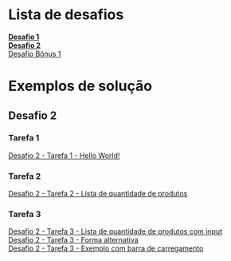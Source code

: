 # Lista de desafios

**[Desafio 1](Desafios/desafio1/desafio1.md)**\
**[Desafio 2](Desafios/desafio2/desafio2.md)**\
[Desafio Bônus 1](Desafios/desafio_bonus1/desafio_bonus1.md)

# Exemplos de solução

## Desafio 2

### Tarefa 1

[Desafio 2 - Tarefa 1 - Hello World!](Desafios/exemplos/desafio2/tarefa1/hello_world.py)

### Tarefa 2
[Desafio 2 - Tarefa 2 - Lista de quantidade de produtos](Desafios/exemplos/desafio2/tarefa2/lista_venda.py)

### Tarefa 3
[Desafio 2 - Tarefa 3 - Lista de quantidade de produtos com input](Desafios/exemplos/desafio2/tarefa3/produtos.py)\
[Desafio 2 - Tarefa 3 - Forma alternativa](Desafios/exemplos/desafio2/tarefa3/produtos_alt.py)\
[Desafio 2 - Tarefa 3 - Exemplo com barra de carregamento](Desafios/exemplos/desafio2/tarefa3/loading_products.py)
